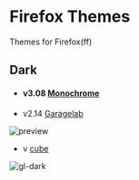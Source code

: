 # **Firefox** Themes
Themes for Firefox(ff)

## Dark

* #### v3.08 [Monochrome](monochrome)<br>

* v2.14 [Garagelab](gl-dark)

![preview](./gl-dark/preview.png)
* v     [cube](cube)

![gl-dark](https://github.com/github/mintarchit/blob/assets/theme_preview.png)
